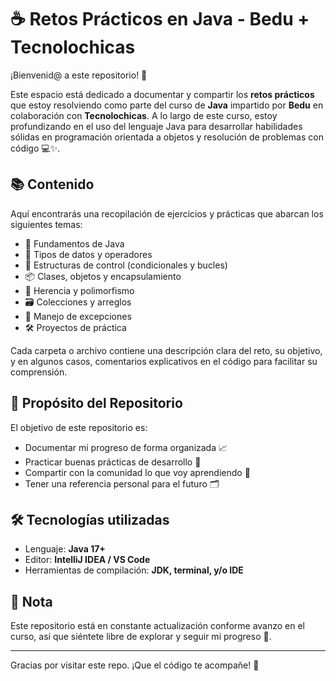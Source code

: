 # ☕ Retos Prácticos en Java - Bedu + Tecnolochicas

¡Bienvenid@ a este repositorio! 🙌

Este espacio está dedicado a documentar y compartir los **retos prácticos** que estoy resolviendo como parte del curso de **Java** impartido por **Bedu** en colaboración con **Tecnolochicas**. A lo largo de este curso, estoy profundizando en el uso del lenguaje Java para desarrollar habilidades sólidas en programación orientada a objetos y resolución de problemas con código 💻✨.

## 📚 Contenido

Aquí encontrarás una recopilación de ejercicios y prácticas que abarcan los siguientes temas:

- 🧩 Fundamentos de Java  
- 🧮 Tipos de datos y operadores  
- 🔁 Estructuras de control (condicionales y bucles)  
- 📦 Clases, objetos y encapsulamiento  
- 🧠 Herencia y polimorfismo  
- 🗃️ Colecciones y arreglos  
- 🧪 Manejo de excepciones  
- 🛠️ Proyectos de práctica

Cada carpeta o archivo contiene una descripción clara del reto, su objetivo, y en algunos casos, comentarios explicativos en el código para facilitar su comprensión.

## 🚀 Propósito del Repositorio

El objetivo de este repositorio es:

- Documentar mi progreso de forma organizada 📈  
- Practicar buenas prácticas de desarrollo 🧼  
- Compartir con la comunidad lo que voy aprendiendo 🤝  
- Tener una referencia personal para el futuro 🗂️

## 🛠️ Tecnologías utilizadas

- Lenguaje: **Java 17+**  
- Editor: **IntelliJ IDEA / VS Code**  
- Herramientas de compilación: **JDK, terminal, y/o IDE**

## 📌 Nota

Este repositorio está en constante actualización conforme avanzo en el curso, así que siéntete libre de explorar y seguir mi progreso 🌱.

---

Gracias por visitar este repo. ¡Que el código te acompañe! 🌟  
